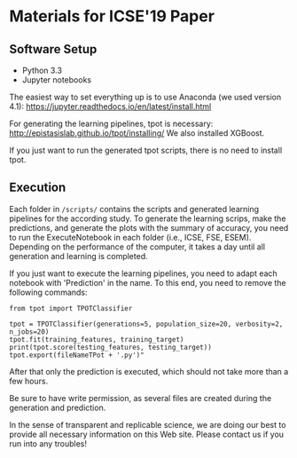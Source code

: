 # Materials for ICSE'19 Paper

## Software Setup

* Python 3.3
* Jupyter notebooks

The easiest way to set everything up is to use Anaconda (we used version 4.1): https://jupyter.readthedocs.io/en/latest/install.html

For generating the learning pipelines, tpot is necessary: http://epistasislab.github.io/tpot/installing/
We also installed XGBoost.

If you just want to run the generated tpot scripts, there is no need to install tpot.

## Execution

Each folder in `/scripts/` contains the scripts and generated learning pipelines for the according study. To generate the learning scrips, make the predictions, and generate the plots with the summary of accuracy, you need to run the ExecuteNotebook in each folder (i.e., ICSE, FSE, ESEM). Depending on the performance of the computer, it takes a day until all generation and learning is completed.

If you just want to execute the learning pipelines, you need to adapt each notebook with 'Prediction' in the name. To this end, you need to remove the following commands:

```
from tpot import TPOTClassifier

tpot = TPOTClassifier(generations=5, population_size=20, verbosity=2, n_jobs=20)
tpot.fit(training_features, training_target)
print(tpot.score(testing_features, testing_target))
tpot.export(fileNameTPot + '.py')"
```

After that only the prediction is executed, which should not take more than a few hours.

Be sure to have write permission, as several files are created during the generation and prediction.

In the sense of transparent and replicable science, we are doing our best to provide all necessary information on this Web site. Please contact us if you run into any troubles!


